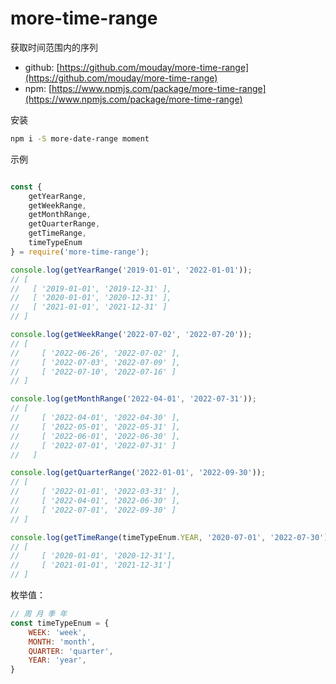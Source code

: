 # more-time-range

获取时间范围内的序列

- github: [https://github.com/mouday/more-time-range](https://github.com/mouday/more-time-range)
- npm: [https://www.npmjs.com/package/more-time-range](https://www.npmjs.com/package/more-time-range)

安装

```bash
npm i -S more-date-range moment
```

示例
```js

const {
    getYearRange,
    getWeekRange,
    getMonthRange,
    getQuarterRange,
    getTimeRange,
    timeTypeEnum
} = require('more-time-range');

console.log(getYearRange('2019-01-01', '2022-01-01'));
// [
//   [ '2019-01-01', '2019-12-31' ],
//   [ '2020-01-01', '2020-12-31' ],
//   [ '2021-01-01', '2021-12-31' ]
// ]

console.log(getWeekRange('2022-07-02', '2022-07-20'));
// [
//     [ '2022-06-26', '2022-07-02' ],
//     [ '2022-07-03', '2022-07-09' ],
//     [ '2022-07-10', '2022-07-16' ]
// ]

console.log(getMonthRange('2022-04-01', '2022-07-31'));
// [
//     [ '2022-04-01', '2022-04-30' ],
//     [ '2022-05-01', '2022-05-31' ],
//     [ '2022-06-01', '2022-06-30' ],
//     [ '2022-07-01', '2022-07-31' ]
//   ]

console.log(getQuarterRange('2022-01-01', '2022-09-30'));
// [
//     [ '2022-01-01', '2022-03-31' ],
//     [ '2022-04-01', '2022-06-30' ],
//     [ '2022-07-01', '2022-09-30' ]
// ]

console.log(getTimeRange(timeTypeEnum.YEAR, '2020-07-01', '2022-07-30'));
// [ 
//     [ '2020-01-01', '2020-12-31'], 
//     [ '2021-01-01', '2021-12-31'] 
// ]
```

枚举值：
```js
// 周 月 季 年
const timeTypeEnum = {
    WEEK: 'week',
    MONTH: 'month',
    QUARTER: 'quarter',
    YEAR: 'year',
}
```